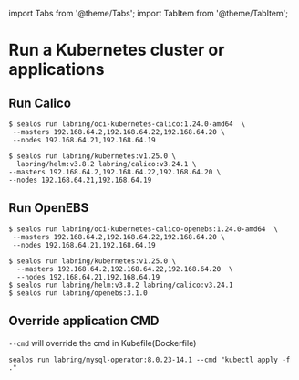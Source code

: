 import Tabs from '@theme/Tabs';
import TabItem from '@theme/TabItem';

# Run a Kubernetes cluster or applications

## Run Calico

<Tabs groupId="imageNum">
  <TabItem value="single" label="One Image" default>

```shell
$ sealos run labring/oci-kubernetes-calico:1.24.0-amd64  \
 --masters 192.168.64.2,192.168.64.22,192.168.64.20 \
 --nodes 192.168.64.21,192.168.64.19
```

  </TabItem>
  <TabItem value="multiple" label="Multi Images">

```shell
$ sealos run labring/kubernetes:v1.25.0 \
  labring/helm:v3.8.2 labring/calico:v3.24.1 \
--masters 192.168.64.2,192.168.64.22,192.168.64.20 \
--nodes 192.168.64.21,192.168.64.19
```

  </TabItem>
</Tabs>

## Run OpenEBS

<Tabs groupId="imageNum">
  <TabItem value="single" label="One Image" default>

```shell
$ sealos run labring/oci-kubernetes-calico-openebs:1.24.0-amd64  \
 --masters 192.168.64.2,192.168.64.22,192.168.64.20 \
 --nodes 192.168.64.21,192.168.64.19
```

  </TabItem>
  <TabItem value="multiple" label="Multi Images">

```shell
$ sealos run labring/kubernetes:v1.25.0 \
  --masters 192.168.64.2,192.168.64.22,192.168.64.20  \
  --nodes 192.168.64.21,192.168.64.19
$ sealos run labring/helm:v3.8.2 labring/calico:v3.24.1
$ sealos run labring/openebs:3.1.0
```

  </TabItem>
</Tabs>

## Override application CMD

`--cmd` will override the cmd in Kubefile(Dockerfile)

```shell script
sealos run labring/mysql-operator:8.0.23-14.1 --cmd "kubectl apply -f ."
```
